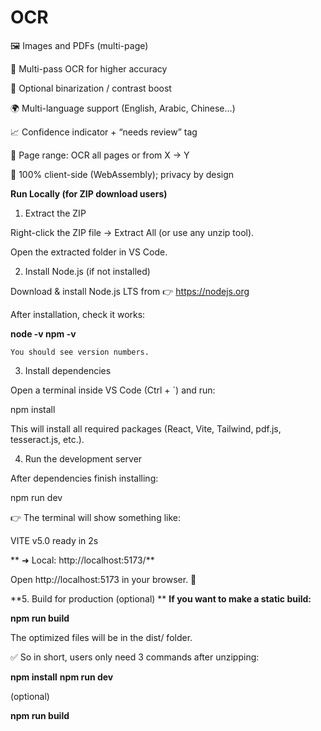 # OCR
🖼️ Images and PDFs (multi-page)  

🧠 Multi-pass OCR for higher accuracy  

🧪 Optional binarization / contrast boost  

🌍 Multi-language support (English, Arabic, Chinese…) 

📈 Confidence indicator + “needs review” tag 

🔎 Page range: OCR all pages or from X → Y 

🔐 100% client-side (WebAssembly); privacy by design


**Run Locally (for ZIP download users)**


1. Extract the ZIP

Right-click the ZIP file → Extract All (or use any unzip tool).

Open the extracted folder in VS Code.

2. Install Node.js (if not installed)

Download & install Node.js LTS from 👉 https://nodejs.org

After installation, check it works:

**node -v
npm -v**


`You should see version numbers.`

3. Install dependencies

Open a terminal inside VS Code (Ctrl + `) and run:

npm install


This will install all required packages (React, Vite, Tailwind, pdf.js, tesseract.js, etc.).

4. Run the development server

After dependencies finish installing:

npm run dev


👉 The terminal will show something like:

  VITE v5.0  ready in 2s

 ** ➜  Local:   http://localhost:5173/**


Open http://localhost:5173
 in your browser. 🎉

**5. Build for production (optional)
**
**If you want to make a static build:**

**npm run build**


The optimized files will be in the dist/ folder.

✅ So in short, users only need 3 commands after unzipping:

**npm install**
**npm run dev**


(optional)

**npm run build**
